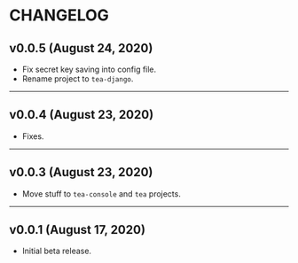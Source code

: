 # CHANGELOG


## v0.0.5 (August 24, 2020)

- Fix secret key saving into config file.
- Rename project to `tea-django`.


---


## v0.0.4 (August 23, 2020)

- Fixes.


---


## v0.0.3 (August 23, 2020)
- Move stuff to `tea-console` and `tea` projects. 


---


## v0.0.1 (August 17, 2020)

- Initial beta release. 
